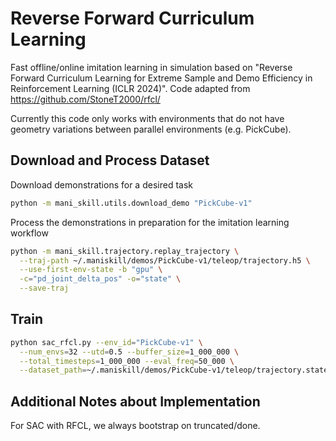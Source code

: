 # Reverse Forward Curriculum Learning

Fast offline/online imitation learning in simulation based on "Reverse Forward Curriculum Learning for Extreme Sample and Demo Efficiency in Reinforcement Learning (ICLR 2024)". Code adapted from https://github.com/StoneT2000/rfcl/

Currently this code only works with environments that do not have geometry variations between parallel environments (e.g. PickCube).

## Download and Process Dataset

Download demonstrations for a desired task
```bash
python -m mani_skill.utils.download_demo "PickCube-v1"
```

Process the demonstrations in preparation for the imitation learning workflow
```bash
python -m mani_skill.trajectory.replay_trajectory \
  --traj-path ~/.maniskill/demos/PickCube-v1/teleop/trajectory.h5 \
  --use-first-env-state -b "gpu" \
  -c="pd_joint_delta_pos" -o="state" \
  --save-traj
```

## Train

```bash
python sac_rfcl.py --env_id="PickCube-v1" \
  --num_envs=32 --utd=0.5 --buffer_size=1_000_000 \
  --total_timesteps=1_000_000 --eval_freq=50_000 \
  --dataset_path=~/.maniskill/demos/PickCube-v1/teleop/trajectory.state.pd_joint_delta_pos.h5
```


## Additional Notes about Implementation

For SAC with RFCL, we always bootstrap on truncated/done.